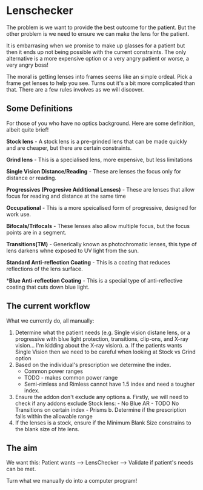 
# Lenschecker

The problem is we want to provide the best outcome for the patient. But the other problem is we need to ensure we can make the lens for the patient.

It is embarrasing when we promise to make up glasses for a patient but then it ends up not being possible with the current constraints. The only alternative is a more expensive option or a very angry patient or worse, a very angry boss!

The moral is getting lenses into frames seems like an simple ordeal. Pick a frame get lenses to help you see. Turns out it's a bit more complicated than that. There are a few rules involves as we will discover.

## Some Definitions

For those of you who have no optics background. Here are some definition, albeit quite brief!

**Stock lens** - A stock lens is a pre-grinded lens that can be made quickly and are cheaper, but there are certain constraints.

**Grind lens** - This is a specialised lens, more expensive, but less limitations

**Single Vision Distance/Reading** - These are lenses the focus only for distance or reading.

**Progressives (Progresive Additional Lenses)** - These are lenses that allow focus for reading and distance at the same time

**Occupational** - This is a more speicalised form of progressive, designed for work use.

**Bifocals/Trifocals** - These lenses also allow multiple focus, but the focus points are in a segment.

**Transitions(TM)** - Generically known as photochromatic lenses, this type of lens darkens whne exposed to UV light from the sun.

**Standard Anti-reflection Coating** - This is a coating that reduces reflections of the lens surface.

***Blue Anti-reflection Coating** - This is a special type of anti-reflective coating that cuts down blue light.

## The current workflow

What we currently do, all manually:
1. Determine what the patient needs (e.g. Single vision distane lens, or a progressive with blue light protection, transitions, clip-ons, and X-ray vision... I'm kidding about the X-ray vision).
	a. If the patients wants Single Vision then we need to be careful when looking at Stock vs Grind option
2. Based on the individual's prescription we determine the index.
	- Common power ranges
	- TODO - makes common power range
	- Semi-rimless and Rimless cannot have 1.5 index and need a tougher index.
3. Ensure the addon don't exclude any options 
	a. Firstly, we will need to check if any addons exclude Stock lens:
		- No Blue AR
		- TODO No Transitions on certain index
		- Prisms
	b. Determine if the prescription falls within the allowable range
4. If the lenses is a stock, ensure if the Minimum Blank Size constrains to the blank size of hte lens.

## The aim

We want this: 
Patient wants --> LensChecker --> Validate if patient's needs can be met.

Turn what we manually do into a computer program!
